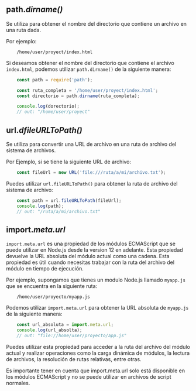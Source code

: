 ## **path**.*dirname()*

Se utiliza para obtener el nombre del directorio que contiene un archivo en una ruta dada.

Por ejemplo: 
```
    /home/user/proyect/index.html
```

Si deseamos obtener el nombre del directorio que contiene el archivo `index.html`, podemos utilizar `path.dirname()` de la siguiente manera:

```js
    const path = require('path');

    const ruta_completa = '/home/user/proyect/index.html';
    const directorio = path.dirname(ruta_completa);

    console.log(dorectorio); 
    // out: "/home/user/proyect"
```

## **url**.*dfileURLToPath()*

Se utiliza para convertir una URL de archivo en una ruta de archivo del sistema de archivos.

Por Ejemplo, si se tiene la siguiente URL de archivo: 

```js
    const fileUrl = new URL('file:///ruta/a/mi/archivo.txt');
```

Puedes utilizar `url.fileURLToPath()` para obtener la ruta de archivo del sistema de archivo: 

```js
    const path = url.fileURLToPath(fileUrl);
    console.log(path); 
    // out: "/ruta/a/mi/archivo.txt"
```

## **import**.*meta.url*

`import.meta.url` es una propiedad de los módulos ECMAScript que se puede utilizar en Node.js desde la version 12 en adelante. Esta propiedad devuelve la URL absoluta del módulo actual como una cadena.
Esta propiedad es útil cuando necesitas trabajar con la ruta del archivo del módulo en tiempo de ejecución.

Por ejemplo, supongamos que tienes un modulo Node.js llamado `myapp.js` que se encuentra en la siguiente ruta: 

```
    /home/user/proyecto/myapp.js
```

Podemos utilizar `import.meta.url` para obtener la URL absoluta de `myapp.js` de la siguiente manera:

```js
    const url_absoluta = import.meta.url;
    console.log(url_absolta); 
    // out: "file://home/user/proyecto/app.js"
```

Puedes utilizar esta propiedad para acceder a la ruta del archivo del módulo actual y realizar operaciones como la carga dinámica de módulos, la lectura de archivos, la resolución de rutas relativas, entre otras.

Es importante tener en cuenta que import.meta.url solo está disponible en los módulos ECMAScript y no se puede utilizar en archivos de script normales.




